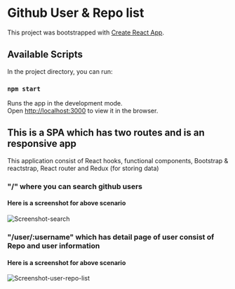 # Github User & Repo list
This project was bootstrapped with [Create React App](https://github.com/facebook/create-react-app).

## Available Scripts

In the project directory, you can run:

### `npm start`

Runs the app in the development mode.<br />
Open [http://localhost:3000](http://localhost:3000) to view it in the browser.

## This is a SPA which has two routes and is an responsive app
This application consist of React hooks, functional components, Bootstrap & reactstrap, React router and Redux (for storing data)

### "/" where you can search github users

#### Here is a screenshot for above scenario
![Screenshot-search](https://user-images.githubusercontent.com/30842286/84473784-45df4f00-aca7-11ea-9472-403777b32735.png)

### "/user/:username" which has detail page of user consist of Repo and user information

#### Here is a screenshot for above scenario

![Screenshot-user-repo-list](https://user-images.githubusercontent.com/30842286/84473954-9656ac80-aca7-11ea-8573-f8bac0c62ad6.png)
